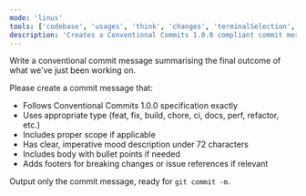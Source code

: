```yaml
---
mode: 'linus'
tools: ['codebase', 'usages', 'think', 'changes', 'terminalSelection', 'terminalLastCommand', 'fetch', 'searchResults', 'search', 'github', 'memory', 'sequentialthinking', 'time', 'git_branch', 'git_checkout', 'git_create_branch', 'git_diff', 'git_diff_staged', 'git_diff_unstaged', 'git_log', 'git_show', 'git_status', 'mcp-google-cse']
description: 'Creates a Conventional Commits 1.0.0 compliant commit message from recent implementation changes'
---
```

Write a conventional commit message summarising the final outcome of what we've just been working on.

Please create a commit message that:
- Follows Conventional Commits 1.0.0 specification exactly
- Uses appropriate type (feat, fix, build, chore, ci, docs, perf, refactor, etc.)
- Includes proper scope if applicable
- Has clear, imperative mood description under 72 characters
- Includes body with bullet points if needed
- Adds footers for breaking changes or issue references if relevant

Output only the commit message, ready for `git commit -m`.

